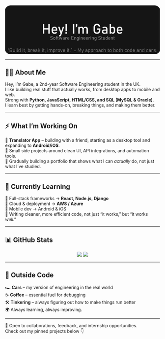 <p align="center">
  <img src="simplebanner.png" alt="Banner" />
</p>

---

## 👨‍💻 About Me
Hey, I’m Gabe, a 2nd-year Software Engineering student in the UK.  
I like building real stuff that actually works, from desktop apps to mobile and web.  
Strong with **Python, JavaScript, HTML/CSS, and SQL (MySQL & Oracle)**.  
I learn best by getting hands-on, breaking things, and making them better.  

---

## ⚡ What I’m Working On
📝 **Translator App** – building with a friend, starting as a desktop tool and expanding to **Android/iOS**.  
🧠 Small side projects around clean UI, API integrations, and automation tools.  
📁 Gradually building a portfolio that shows what I can *actually* do, not just what I’ve studied.

---

## 🌱 Currently Learning
📌 Full-stack frameworks → **React, Node.js, Django**  
📌 Cloud & deployment → **AWS / Azure**  
📌 Mobile dev → Android & iOS  
📌 Writing cleaner, more efficient code, not just “it works,” but “it works *well*.”

---

## 📊 GitHub Stats
<p align="center">
  <img src="https://github-readme-stats.vercel.app/api?username=leordeansg&show_icons=true&hide_border=true&theme=dark" />
  <img src="https://github-readme-streak-stats-eight.vercel.app?user=leordeansg&theme=dark&hide_border=true" />
</p>

---

## 🎯 Outside Code
🏎️ **Cars** – my version of engineering in the real world  
☕ **Coffee** – essential fuel for debugging  
🛠️ **Tinkering** – always figuring out how to make things run better  
🌍 Always learning, always improving.

---

💬 Open to collaborations, feedback, and internship opportunities.  
Check out my pinned projects below 👇

